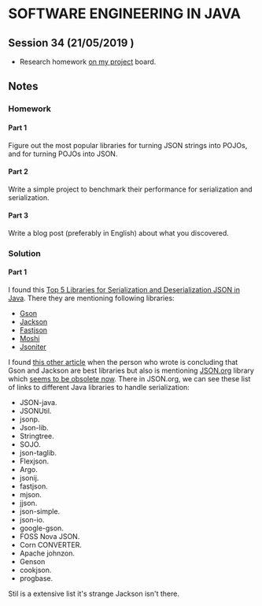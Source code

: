 # SOFTWARE ENGINEERING IN JAVA

## Session 34 (21/05/2019 )

- Research homework [on my project](https://github.com/kinbiko/mentoring/projects/7) board.


## Notes

### Homework

#### Part 1
Figure out the most popular libraries for turning JSON strings into POJOs, and for turning POJOs into JSON.

#### Part 2
Write a simple project to benchmark their performance for serialization and serialization.

#### Part 3
Write a blog post (preferably in English) about what you discovered.


### Solution

#### Part 1

I found this [Top 5 Libraries for Serialization and Deserialization JSON in Java](https://simplesolution.dev/top-5-libraries-for-serialization-and-deserialization-json-in-java/). There they are mentioning following libraries:

- [Gson](https://github.com/google/gson)
- [Jackson](https://github.com/FasterXML/jackson)
- [Fastjson](https://github.com/alibaba/fastjson)
- [Moshi](https://github.com/square/moshi)
- [Jsoniter](https://github.com/square/moshi)

I found [this other article](http://dgimenes.com/blog/2014/03/14/java-comparing-json-encoding-libraries.html) when the person who wrote is concluding that Gson and Jackson are best libraries but also is mentioning [JSON.org](http://json.org/) library which [seems to be obsolete now](https://stackoverflow.com/a/7623694). There in JSON.org, we can see these list of links to different Java libraries to handle serialization:

- JSON-java.
- JSONUtil.
- jsonp.
- Json-lib.
- Stringtree.
- SOJO.
- json-taglib.
- Flexjson.
- Argo.
- jsonij.
- fastjson.
- mjson.
- jjson.
- json-simple.
- json-io.
- google-gson.
- FOSS Nova JSON.
- Corn CONVERTER.
- Apache johnzon.
- Genson
- cookjson.
- progbase.

Stil is a extensive list it's strange Jackson isn't there.

